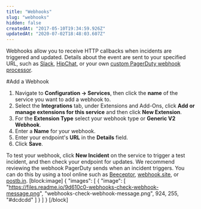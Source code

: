 ```yaml
---
title: "Webhooks"
slug: "webhooks"
hidden: false
createdAt: "2017-05-10T19:34:59.926Z"
updatedAt: "2020-07-02T18:48:03.607Z"
---
```

Webhooks allow you to receive HTTP callbacks when incidents are triggered and updated. Details about the event are sent to your specified URL, such as [Slack](https://www.pagerduty.com/docs/guides/slack-integration-guide/), [HipChat](https://www.pagerduty.com/docs/guides/hipchat-extension-guide), or your own [custom PagerDuty webhook processor](https://developer.pagerduty.com/docs/webhooks/v2-overview/).

#Add a Webhook

1. Navigate to **Configuration → Services**, then click the **name** of the service you want to add a webhook to.
2. Select the **Integrations** tab, under Extensions and Add-Ons, click **Add or manage extensions for this service** and then click **New Extension**.
3. For the **Extension Type** select your webhook type or **Generic V2 Webhook**.
4. Enter a **Name** for your webhook.
5. Enter your endpoint's **URL** in the **Details** field.
6. Click **Save**.

To test your webhook, click **New Incident** on the service to trigger a test incident, and then check your endpoint for updates. We recommend reviewing the webhook PagerDuty sends when an incident triggers. You can do this by using a tool online such as [Beeceptor](https://beeceptor.com/), [webhook.site](https://webhook.site), or [postb.in](https://postb.in/).
[block:image]
{
  "images": [
    {
      "image": [
        "https://files.readme.io/9d610c0-webhooks-check-webhook-message.png",
        "webhooks-check-webhook-message.png",
        924,
        255,
        "#dcdcdd"
      ]
    }
  ]
}
[/block]
